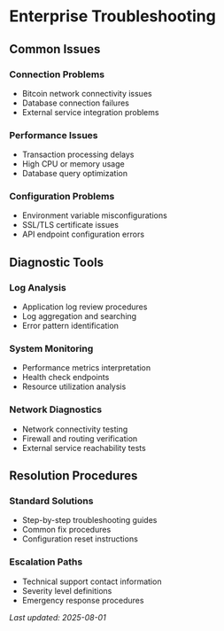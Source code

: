 # Enterprise Troubleshooting

## Common Issues

### Connection Problems

- Bitcoin network connectivity issues
- Database connection failures
- External service integration problems

### Performance Issues

- Transaction processing delays
- High CPU or memory usage
- Database query optimization

### Configuration Problems

- Environment variable misconfigurations
- SSL/TLS certificate issues
- API endpoint configuration errors

## Diagnostic Tools

### Log Analysis

- Application log review procedures
- Log aggregation and searching
- Error pattern identification

### System Monitoring

- Performance metrics interpretation
- Health check endpoints
- Resource utilization analysis

### Network Diagnostics

- Network connectivity testing
- Firewall and routing verification
- External service reachability tests

## Resolution Procedures

### Standard Solutions

- Step-by-step troubleshooting guides
- Common fix procedures
- Configuration reset instructions

### Escalation Paths

- Technical support contact information
- Severity level definitions
- Emergency response procedures

*Last updated: 2025-08-01*
